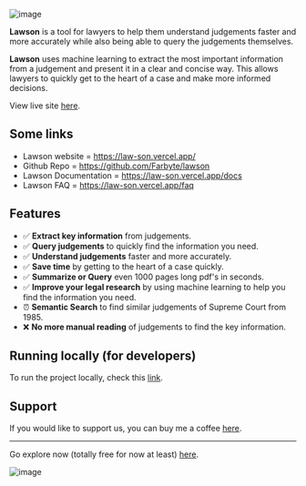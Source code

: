 ![image](https://github.com/user-attachments/assets/dd6f15eb-ee28-454a-b75c-145e853f9b63)

**Lawson** is a tool for lawyers to help them understand judgements faster and more accurately while also being able to query the judgements themselves.

**Lawson** uses machine learning to extract the most important information from a judgement and present it in a clear and concise way. This allows lawyers to quickly get to the heart of a case and make more informed decisions.

View live site [here](https://law-son.vercel.app/).

## Some links

- Lawson website = https://law-son.vercel.app/
- Github Repo = https://github.com/Farbyte/lawson
- Lawson Documentation = https://law-son.vercel.app/docs
- Lawson FAQ = https://law-son.vercel.app/faq

## Features

- ✅ **Extract key information** from judgements.
- ✅ **Query judgements** to quickly find the information you need.
- ✅ **Understand judgements** faster and more accurately.
- ✅ **Save time** by getting to the heart of a case quickly.
- ✅ **Summarize or Query** even 1000 pages long pdf's in seconds.
- ✅ **Improve your legal research** by using machine learning to help you find the information you need.
- ⏰ **Semantic Search** to find similar judgements of Supreme Court from 1985.
- ❌ **No more manual reading** of judgements to find the key information.

## Running locally (for developers)

To run the project locally, check this [link](https://law-son.vercel.app/setting-up-locally).

## Support

If you would like to support us, you can buy me a coffee [here](https://ko-fi.com/avater).

---
Go explore now (totally free for now at least) [here](https://law-son.vercel.app/).

![image](https://github.com/user-attachments/assets/cddc7bab-938b-4c85-a786-0b8e18a29865)